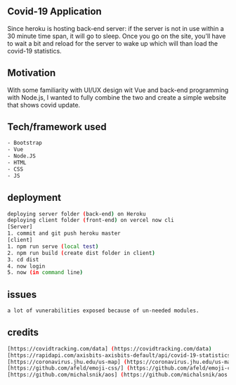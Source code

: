 ## Covid-19 Application
Since heroku is hosting back-end server: if the server is not in use within a 30 minute time span, it will go to sleep. 
Once you go on the site, you'll have to wait a bit and reload for the server to wake up which will than load the covid-19 statistics.
## Motivation
With some familiarity with UI/UX design wit Vue and back-end programming with Node.js, I wanted to fully combine the two and create a simple website that shows covid update.

## Tech/framework used
 ``` bash
- Bootstrap
- Vue
- Node.JS
- HTML
- CSS
- JS
```
## deployment
 ``` bash
deploying server folder (back-end) on Heroku
deploying client folder (front-end) on vercel now cli
[Server]
1. commit and git push heroku master
[client]
1. npm run serve (local test)
2. npm run build (create dist folder in client)
3. cd dist
4. now login
5. now (in command line)

```

## issues
 ``` bash
a lot of vunerabilities exposed because of un-needed modules.

```

## credits
 ``` bash
[https://covidtracking.com/data] (https://covidtracking.com/data)
[https://rapidapi.com/axisbits-axisbits-default/api/covid-19-statistics?endpoint=apiendpoint_191c58c7-a995-4024-a5ee-41043d79e542] (https://rapidapi.com/axisbits-axisbits-default/api/covid-19-statistics?endpoint=apiendpoint_191c58c7-a995-4024-a5ee-41043d79e542)
[https://coronavirus.jhu.edu/us-map] (https://coronavirus.jhu.edu/us-map)
[https://github.com/afeld/emoji-css/] (https://github.com/afeld/emoji-css/)
[https://github.com/michalsnik/aos] (https://github.com/michalsnik/aos )
```

